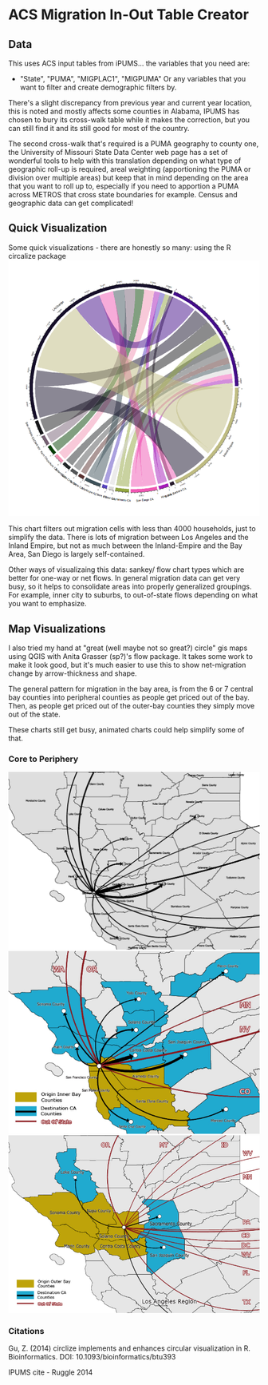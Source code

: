 # ACS Migration In-Out Table Creator

## Data

This uses ACS input tables from iPUMS... the variables that you need are:
* "State", "PUMA", "MIGPLAC1", "MIGPUMA"
Or any variables that you want to filter and create demographic filters by.

There's a slight discrepancy from previous year and current year location, this 
is noted and mostly affects some counties in Alabama, IPUMS has chosen to bury 
its cross-walk table while it makes the correction, but you can still find it
and its still good for most of the country. 

The second cross-walk that's required is a PUMA geography to county one, the 
University of Missouri State Data Center web page has a set of wonderful tools
to help with this translation depending on what type of geographic roll-up is
required, areal weighting (apportioning the PUMA or division over multiple areas) 
but keep that in mind depending on the area that you want to roll up to, 
especially if you need to apportion a PUMA across METROS that cross  state boundaries
for example. Census and geographic data can get complicated!


## Quick Visualization

Some quick visualizations - there are honestly so many: using the R circalize package
<img src="\charts_out\Rplot-circalize.png">

This chart filters out migration cells with less than 4000 households, just to simplify
the data. There is lots of migration between Los Angeles and the Inland Empire, but not as much
between the Inland-Empire and the Bay Area, San Diego is largely self-contained.

Other ways of visualizaing this data: sankey/ flow chart types which are better
for one-way or net flows. In general migration data can get very busy, so it
helps to consolidate areas into properly generalized groupings. For example,
inner city to suburbs, to out-of-state flows depending on what you want to
emphasize.

## Map Visualizations

I also tried my hand at "great (well maybe not so great?) circle" gis maps using
QGIS  with Anita Grasser (sp?)'s flow package. It takes some work to make it look good, 
but it's much easier to use this to show net-migration change by arrow-thickness and shape.

The general pattern for migration in the bay area, is from the 6 or 7 central bay counties into 
peripheral counties as people get priced out of the bay. Then, as people get priced out 
of the outer-bay counties they simply move out of the state.

These charts still get busy, animated charts could help simplify some of that.

### Core to Periphery

<img src="\charts_out\_pdf_core_out.png">

<img src="\charts_out\Periphery-100.jpg">

<img src="\charts_out\Core-100.jpg">


### Citations

Gu, Z. (2014) circlize implements and enhances circular visualization in R. Bioinformatics. DOI: 10.1093/bioinformatics/btu393

IPUMS cite - Ruggle 2014
